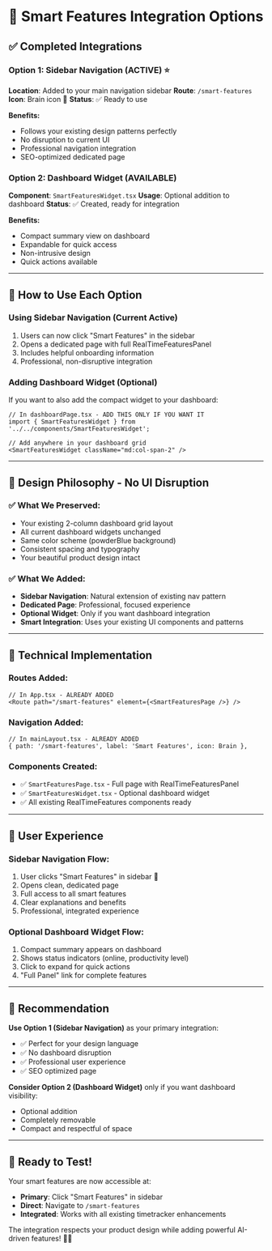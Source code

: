 # 🎯 Smart Features Integration Options

## ✅ **Completed Integrations**

### **Option 1: Sidebar Navigation (ACTIVE) ⭐**
**Location**: Added to your main navigation sidebar
**Route**: `/smart-features` 
**Icon**: Brain icon 🧠
**Status**: ✅ Ready to use

**Benefits:**
- Follows your existing design patterns perfectly
- No disruption to current UI
- Professional navigation integration
- SEO-optimized dedicated page

### **Option 2: Dashboard Widget (AVAILABLE)**
**Component**: `SmartFeaturesWidget.tsx`
**Usage**: Optional addition to dashboard
**Status**: ✅ Created, ready for integration

**Benefits:**
- Compact summary view on dashboard
- Expandable for quick access
- Non-intrusive design
- Quick actions available

---

## 🚀 **How to Use Each Option**

### **Using Sidebar Navigation (Current Active)**
1. Users can now click "Smart Features" in the sidebar
2. Opens a dedicated page with full RealTimeFeaturesPanel
3. Includes helpful onboarding information
4. Professional, non-disruptive integration

### **Adding Dashboard Widget (Optional)**

If you want to also add the compact widget to your dashboard:

```tsx
// In dashboardPage.tsx - ADD THIS ONLY IF YOU WANT IT
import { SmartFeaturesWidget } from '../../components/SmartFeaturesWidget';

// Add anywhere in your dashboard grid
<SmartFeaturesWidget className="md:col-span-2" />
```

---

## 🎨 **Design Philosophy - No UI Disruption**

### **✅ What We Preserved:**
- Your existing 2-column dashboard grid layout
- All current dashboard widgets unchanged
- Same color scheme (powderBlue background)
- Consistent spacing and typography
- Your beautiful product design intact

### **✅ What We Added:**
- **Sidebar Navigation**: Natural extension of existing nav pattern
- **Dedicated Page**: Professional, focused experience
- **Optional Widget**: Only if you want dashboard integration
- **Smart Integration**: Uses your existing UI components and patterns

---

## 🔧 **Technical Implementation**

### **Routes Added:**
```tsx
// In App.tsx - ALREADY ADDED
<Route path="/smart-features" element={<SmartFeaturesPage />} />
```

### **Navigation Added:**
```tsx
// In mainLayout.tsx - ALREADY ADDED
{ path: '/smart-features', label: 'Smart Features', icon: Brain },
```

### **Components Created:**
- ✅ `SmartFeaturesPage.tsx` - Full page with RealTimeFeaturesPanel
- ✅ `SmartFeaturesWidget.tsx` - Optional dashboard widget
- ✅ All existing RealTimeFeatures components ready

---

## 📱 **User Experience**

### **Sidebar Navigation Flow:**
1. User clicks "Smart Features" in sidebar 🧠
2. Opens clean, dedicated page
3. Full access to all smart features
4. Clear explanations and benefits
5. Professional, integrated experience

### **Optional Dashboard Widget Flow:**
1. Compact summary appears on dashboard
2. Shows status indicators (online, productivity level)
3. Click to expand for quick actions
4. "Full Panel" link for complete features

---

## 🎯 **Recommendation**

**Use Option 1 (Sidebar Navigation)** as your primary integration:
- ✅ Perfect for your design language
- ✅ No dashboard disruption
- ✅ Professional user experience
- ✅ SEO optimized page

**Consider Option 2 (Dashboard Widget)** only if you want dashboard visibility:
- Optional addition
- Completely removable
- Compact and respectful of space

---

## 🚀 **Ready to Test!**

Your smart features are now accessible at:
- **Primary**: Click "Smart Features" in sidebar 
- **Direct**: Navigate to `/smart-features`
- **Integrated**: Works with all existing timetracker enhancements

The integration respects your product design while adding powerful AI-driven features! 🎨✨